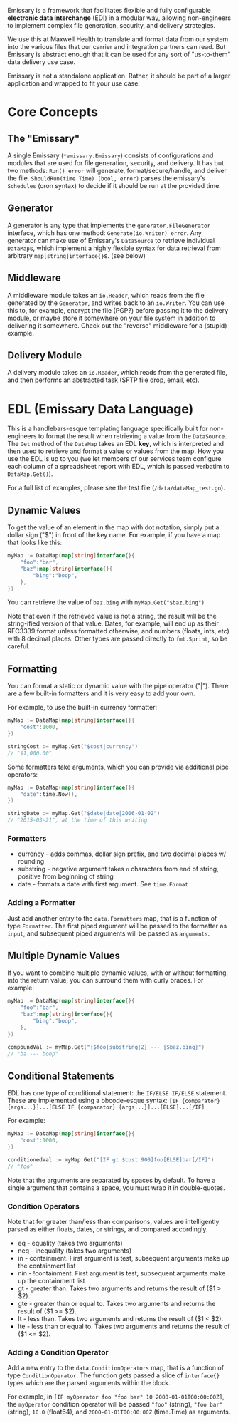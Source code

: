 Emissary is a framework that facilitates flexible and fully configurable **electronic data interchange** (EDI) in a modular way, allowing non-engineers to implement complex file generation, security, and delivery strategies. 

We use this at Maxwell Health to translate and format data from our system into the various files that our carrier and integration partners can read. But Emissary is abstract enough that it can be used for any sort of "us-to-them" data delivery use case.

Emissary is not a standalone application. Rather, it should be part of a larger application and wrapped to fit your use case.

# Core Concepts
## The "Emissary"
A single Emissary (`*emissary.Emissary`) consists of configurations and modules that are used for file generation, security, and delivery. It has but two methods: `Run() error` will generate, format/secure/handle, and deliver the file. `ShouldRun(time.Time) (bool, error)` parses the emissary's `Schedules` (cron syntax) to decide if it should be run at the provided time.

## Generator
A generator is any type that implements the `generator.FileGenerator` interface, which has one method: `Generate(io.Writer) error`. Any generator can make use of Emissary's `DataSource` to retrieve individual `DataMap`s, which implement a highly flexible syntax for data retrieval from arbitrary `map[string]interface{}`s. (see below)

## Middleware
A middleware module takes an `io.Reader`, which reads from the file generated by the `Generator`, and writes back to an `io.Writer`. You can use this to, for example, encrypt the file (PGP?) before passing it to the delivery module, or maybe store it somewhere on your file system in addition to delivering it somewhere. Check out the "reverse" middleware for a (stupid) example.

## Delivery Module
A delivery module takes an `io.Reader`, which reads from the generated file, and then performs an abstracted task (SFTP file drop, email, etc).

# EDL (Emissary Data Language)
This is a handlebars-esque templating language specifically built for non-engineers to format the result when retrieving a value from the `DataSource`. The `Get` method of the `DataMap` takes an EDL **key**, which is interpreted and then used to retrieve and format a value or values from the map. How you use the EDL is up to you (we let members of our services team configure each column of a spreadsheet report with EDL, which is passed verbatim to `DataMap.Get()`).

For a full list of examples, please see the test file (`/data/dataMap_test.go`).

## Dynamic Values
To get the value of an element in the map with dot notation, simply put a dollar sign ("$") in front of the key name. For example, if you have a map that looks like this:

```go
myMap := DataMap(map[string]interface{}{
	"foo":"bar",
	"baz":map[string]interface{}{
		"bing":"boop",
	},
})
```

You can retrieve the value of `baz.bing` with `myMap.Get("$baz.bing")`

Note that even if the retrieved value is not a string, the result will be the string-ified version of that value. Dates, for example, will end up as their RFC3339 format unless formatted otherwise, and numbers (floats, ints, etc) with 8 decimal places. Other types are passed directly to `fmt.Sprint`, so be careful.

## Formatting
You can format a static or dynamic value with the pipe operator ("|"). There are a few built-in formatters and it is very easy to add your own.

For example, to use the built-in currency formatter:

```go
myMap := DataMap(map[string]interface{}{
	"cost":1000,
})

stringCost := myMap.Get("$cost|currency") 
// "$1,000.00"
```

Some formatters take arguments, which you can provide via additional pipe operators:

```go
myMap := DataMap(map[string]interface{}{
	"date":time.Now(),
})

stringDate := myMap.Get("$date|date|2006-01-02") 
// "2015-03-21", at the time of this writing
```

### Formatters
* currency - adds commas, dollar sign prefix, and two decimal places w/ rounding
* substring - negative argument takes `n` characters from end of string, positive from beginning of string
* date - formats a date with first argument. See `time.Format` 

### Adding a Formatter
Just add another entry to the `data.Formatters` map, that is a function of type `Formatter`. The first piped argument will be passed to the formatter as `input`, and subsequent piped arguments will be passed as `arguments`.

## Multiple Dynamic Values
If you want to combine multiple dynamic values, with or without formatting, into the return value, you can surround them with curly braces. For example:

```go
myMap := DataMap(map[string]interface{}{
	"foo":"bar",
	"baz":map[string]interface{}{
		"bing":"boop",
	},
})

compoundVal := myMap.Get("{$foo|substring|2} --- {$baz.bing}")
// "ba --- boop"
```

## Conditional Statements
EDL has one type of conditional statement: the `IF/ELSE IF/ELSE` statement. These are implemented using a bbcode-esque syntax: `[IF {comparator} {args...}]...[ELSE IF {comparator} {args...}]...[ELSE]...[/IF]`

For example:

```go
myMap := DataMap(map[string]interface{}{
	"cost":1000,
})

conditionedVal := myMap.Get("[IF gt $cost 900]foo[ELSE]bar[/IF]")
// "foo"
```

Note that the arguments are separated by spaces by default. To have a single argument that contains a space, you must wrap it in double-quotes.

### Condition Operators
Note that for greater than/less than comparisons, values are intelligently parsed as either floats, dates, or strings, and compared accordingly.

* eq - equality (takes two arguments)
* neq - inequality (takes two arguments)
* in - containment. First argument is test, subsequent arguments make up the containment list
* nin - !containment. First argument is test, subsequent arguments make up the containment list
* gt - greater than. Takes two arguments and returns the result of ($1 > $2).
* gte - greater than or equal to. Takes two arguments and returns the result of ($1 >= $2).
* lt - less than. Takes two arguments and returns the result of ($1 < $2).
* lte - less than or equal to. Takes two arguments and returns the result of ($1 <= $2).

### Adding a Condition Operator
Add a new entry to the `data.ConditionOperators` map, that is a function of type `ConditionOperator`. The function gets passed a slice of `interface{}` types which are the parsed arguments within the block.

For example, in `[IF myOperator foo "foo bar" 10 2000-01-01T00:00:00Z]`, the `myOperator` condition operator will be passed `"foo"` (string), `"foo bar"` (string), `10.0` (float64), and `2000-01-01T00:00:00Z` (time.Time) as arguments.
